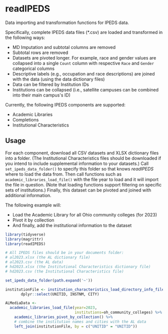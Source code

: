 # readIPEDS

Data importing and transformation functions for IPEDS data.

Specifically, complete IPEDS data files (*.csv) are loaded and transformed in the following ways:

- MD Imputation and subtotal columns are removed
- Subtotal rows are removed
- Datasets are pivoted longer. For example, race and gender
  values are collapsed into a single `Count` column with
  respective `Race` and `Gender` categorical columns
- Descriptive labels (e.g., occupation and race descriptions)
  are joined with the data (using the data dictionary files)
- Data can be filtered by Institution IDs
- Institutions can be collapsed (i.e., satellite campuses
  can be combined into their main campus's ID)
  
 Currently, the following IPEDS components are supported:
 
 - Academic Libraries
 - Completions
 - Institutional Characteristics
 
 ## Usage
 
 For each component, download all CSV datasets and XLSX dictionary files into a folder.
 (The Institutional Characteristics files should be downloaded if you intend to include supplemental information to your datasets.)
 Call `set_ipeds_data_folder()` to specify this folder so that knows *readIPEDS* where to load the data from.
 Then call functions such as `academic_libraries_load_file()` with the file year to load and it will import the file in question.
 (Note that loading functions support filtering on specific sets of institutions.)
 Finally, this dataset can be pivoted and joined with additional information.
 
 The following example will:
 
 - Load the Academic Library for all Ohio community colleges (for 2023)
 - Pivot it by collection
 - And finally, add the institutional information to the dataset
 
 ```r
library(tidyverse)
library(magrittr)
library(readIPEDS)

# All IPEDS files should be in your documents folder:
# al2023.xlsx (the AL dictionary file)
# al2023.csv (the AL data)
# hd2023.xlsx (the Institutional Characteristics dictionary file)
# hd2023.csv (the Institutional Characteristics file)

set_ipeds_data_folder(path.expand('~'))

institutionFile <- institution_characteristics_load_directory_info_file() %>%
        dplyr::select(UNITID, INSTNM, CITY)
 
ALMediaData <-
   academic_libraries_load_file(year=2023,
                                institutions=oh_community_colleges) %>%
     academic_libraries_pivot_by_collection() %>%
     # combine the institution names and cities with the AL data
     left_join(institutionFile, by = c("UNITID" = "UNITID"))
 ```
 